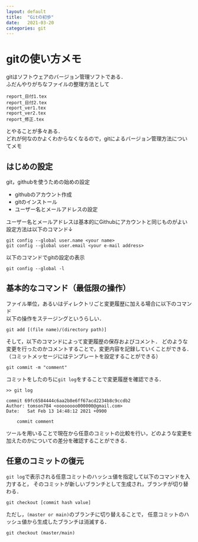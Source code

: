 ```yaml
---
layout: default
title:  "Gitの初歩"
date:   2021-03-20
categories: git
---
```


# gitの使い方メモ

gitはソフトウェアのバージョン管理ソフトである．  
ふだんやりがちなファイルの整理方法として

```
report_日付1.tex
report_日付2.tex
report_ver1.tex
report_ver2.tex
report_修正.tex
```
とやることが多々ある．  
どれが何なのかよくわからなくなるので，gitによるバージョン管理方法についてメモ

## はじめの設定

git，githubを使うための始めの設定
- githubのアカウント作成
- gitのインストール
- ユーザー名とメールアドレスの設定

ユーザー名とメールアドレスは基本的にGithubにアカウントと同じものがよい  
設定方法は以下のコマンド↓
```
git config --global user.name <your name>
git config --global user.email <your e-mail address>
```
以下のコマンドでgitの設定の表示
```
git config --global -l
```

## 基本的なコマンド（最低限の操作）

ファイル単位，あるいはディレクトリごと変更履歴に加える場合に以下のコマンド  
以下の操作をステージングというらしい．
```
git add [(file name)/(directory path)]
```

そして，以下のコマンドによって変更履歴の保存およびコメント．
どのような変更を行ったのかコメントすることで，変更内容を記録していくことができる．
（コミットメッセージにはテンプレートを設定することができる）
```
git commit -m "comment"
```

コミットをしたのちに`git log`をすることで変更履歴を確認できる．

```
>> git log

commit 69fc6584444c6aa2b8e6ff67acd2234b8c9ccdb2
Author: tomson784 <oooooooo000000@gmail.com>
Date:   Sat Feb 13 14:48:12 2021 +0900

    commit comment
```

ツールを用いることで現在から任意のコミットの比較を行い，どのような変更を加えたのかについての差分を確認することができる．

## 任意のコミットの復元

`git log`で表示される任意コミットのハッシュ値を指定して以下のコマンドを入力すると，
そのコミットが新しいブランチとして生成され，ブランチが切り替わる．

```
git checkout [commit hash value]
```

ただし，`(master or main)`のブランチに切り替えることで，
任意コミットのハッシュ値から生成したブランチは消滅する．
```
git checkout (master/main)
```
